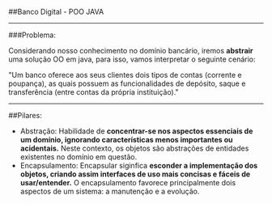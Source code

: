 ##Banco Digital - POO JAVA

---
###Problema:

Considerando nosso conhecimento no domínio bancário, iremos **abstrair** uma solução OO em java, para isso, vamos interpretar o seguinte cenário:

"Um banco oferece aos seus clientes dois tipos de contas (corrente e poupança), as quais possuem as funcionalidades de depósito, saque e transferência (entre contas da própria instituição)."

---
##Pilares:

- Abstração: Habilidade de **concentrar-se nos aspectos essenciais de um domínio, ignorando características menos importantes ou acidentais.** Neste contexto, os objetos são abstrações de entidades existentes no domínio em questão.
- Encapsulamento: Encapsular siginfica **esconder a implementação dos objetos, criando assim interfaces de uso mais concisas e fáceis de usar/entender.** O encapsulamento favorece principalmente dois aspectos de um sistema: a manutenção e a evolução.